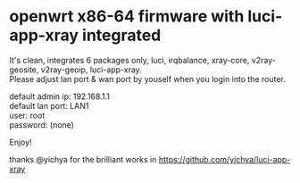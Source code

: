 # openwrt x86-64 firmware with luci-app-xray integrated  

It's clean, integrates 6 packages only, luci, irqbalance, xray-core, v2ray-geosite, v2ray-geoip, luci-app-xray.   
Please adjust lan port & wan port by youself when you login into the router.  

default admin ip: 192.168.1.1  
default lan port: LAN1  
user: root  
password: (none)  

Enjoy!

thanks @yichya for the brilliant works in https://github.com/yichya/luci-app-xray


